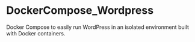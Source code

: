 # DockerCompose_Wordpress
Docker Compose to easily run WordPress in an isolated environment built with Docker containers.
